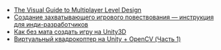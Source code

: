  - [The Visual Guide to Multiplayer Level Design](http://www.gamasutra.com/blogs/BobbyRoss/20140720/221342/The_Visual_Guide_to_Multiplayer_Level_Design.php)
 - [Создание захватывающего игрового повествования — инструкция для инди-разработчиков](https://vc.ru/p/compelling-game-narrative)
 - [Как без мата создать игру на Unity3D](https://habrahabr.ru/post/268377/)
 - [Виртуальный квадрокоптер на Unity + OpenCV (Часть 1)](https://habrahabr.ru/post/267791/)
